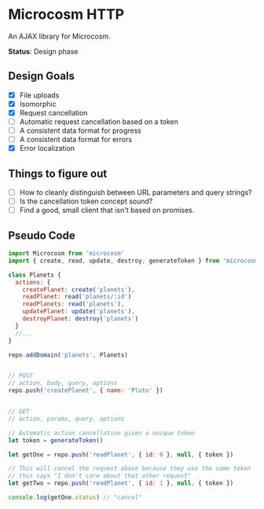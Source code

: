 # Microcosm HTTP

An AJAX library for Microcosm.

**Status**: Design phase

## Design Goals

- [x] File uploads
- [x] Isomorphic
- [x] Request cancellation
- [ ] Automatic request cancellation based on a token
- [ ] A consistent data format for progress
- [ ] A consistent data format for errors
- [x] Error localization

## Things to figure out

- [ ] How to cleanly distinguish between URL parameters and query strings?
- [ ] Is the cancellation token concept sound?
- [ ] Find a good, small client that isn't based on promises. 

## Pseudo Code

```javascript
import Microcosm from 'microcosm'
import { create, read, update, destroy, generateToken } from 'microcosm-http'

class Planets {
  actions: {
    createPlanet: create('planets'),
    readPlanet: read('planets/:id')
    readPlanets: read('planets'),
    updatePlanet: update('planets'),
    destroyPlanet: destroy('planets')
  }
  //...
}

repo.addDomain('planets', Planets)


// POST
// action, body, query, options
repo.push('createPlanet', { name: 'Pluto' })


// GET
// action, params, query, options

// Automatic action cancellation given a unique token
let token = generateToken()

let getOne = repo.push('readPlanet', { id: 0 }, null, { token })

// This will cancel the request above because they use the same token
// this says "I don't care about that other request"
let getTwo = repo.push('readPlanet', { id: 1 }, null, { token })

console.log(getOne.status) // "cancel"
```

